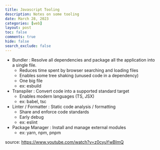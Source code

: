 ```yaml
---
title: Javascript Tooling
description: Notes on some tooling
date: March 28, 2023
categories: [web]
layout: post
toc: false
comments: true
hide: false
search_exclude: false
---
```


- Bundler : Resolve all dependencies and package all the application into a single file.
  - Reduces time spent by browser searching and loading files
  - Enables some tree shaking (unused code in a dependency)
  - One big file
  - ex: esbuild
- Transpiler : Convert code into a supported standard target
  - Enables modern languages (TS, JSX)
  - ex: babel, tsc
- Linter / Formatter : Static code analysis / formatting
  - Share and enforce code standards
  - Early debug
  - ex: eslint
- Package Manager : Install and manage external modules
  - ex: yarn, npm, pnpm

source: https://www.youtube.com/watch?v=z0cyuYwBImQ
